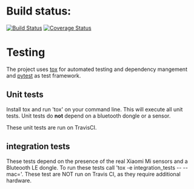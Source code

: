 # Build status:
[![Build Status](https://travis-ci.org/open-homeautomation/miflora.svg?branch=master)](https://travis-ci.org/open-homeautomation/miflora)
[![Coverage Status](https://coveralls.io/repos/github/open-homeautomation/miflora/badge.svg?branch=master)](https://coveralls.io/github/open-homeautomation/miflora?branch=master)

# Testing
The project uses [tox](https://tox.readthedocs.io/en/latest/) for automated testing and dependency mangement and
[pytest](https://docs.pytest.org/en/latest/) as test framework.

## Unit tests
Install tox and run 'tox' on your command line. This will execute all unit tests. Unit tests do **not** depend on a
bluetooth dongle or a sensor.

These unit tests are run on TravisCI.

## integration tests
These tests depend on the presence of the real Xiaomi Mi sensors and a Bluteooth LE dongle.
To run these tests call 'tox -e integration_tests -- --mac=<mac of your sensor>'. These test are NOT run on
Travis CI, as they require additional hardware.
